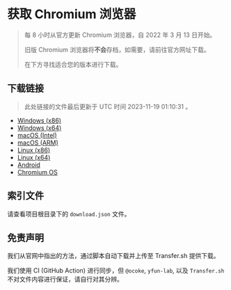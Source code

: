 # 获取 Chromium 浏览器

> 每 8 小时从官方更新 Chromium 浏览器，自 2022 年 3 月 13 日开始。
> 
> 旧版 Chromium 浏览器将**不会**存档，如需要，请前往官方网址下载。
>
> 在下方寻找适合您的版本进行下载。

## 下载链接

> 此处链接的文件最后更新于 UTC 时间 2023-11-19 01:10:31
。

- [Windows (x86)](https://transfer.sh/F8GJcj1opm/Win.zip)
- [Windows (x64)](https://transfer.sh/x37Ubn9aCW/Win_x64.zip)
- [macOS (Intel)](https://transfer.sh/E9AePtwL7P/Mac.zip)
- [macOS (ARM)](https://transfer.sh/VebVkzoMdQ/Mac_Arm.zip)
- [Linux (x86)](https://transfer.sh/dIJciPt0df/Linux.zip)
- [Linux (x64)](https://transfer.sh/1EcurWGIGd/Linux_x64.zip)
- [Android](https://transfer.sh/aqqyEtClpU/Android.zip)
- [Chromium OS](https://transfer.sh/8y4pYYoOwq/Linux_ChromiumOS_Full.zip)

## 索引文件

请查看项目根目录下的 `download.json` 文件。

## 免责声明

我们从官网中指出的方法，通过脚本自动下载并上传至 Transfer.sh 提供下载。

我们使用 CI (GitHub Action) 进行同步，但 `@ocoke`, `yfun-lab`, 以及 `Transfer.sh` 不对文件内容进行保证，请自行对其分辨。
